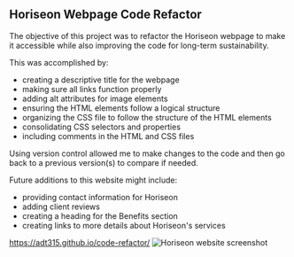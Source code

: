 ## Horiseon Webpage Code Refactor

The objective of this project was to refactor the Horiseon webpage to make it accessible while also improving the code for long-term sustainability.

This was accomplished by:
- creating a descriptive title for the webpage
- making sure all links function properly 
- adding alt attributes for image elements
- ensuring the HTML elements follow a logical structure
- organizing the CSS file to follow the structure of the HTML elements 
- consolidating CSS selectors and properties 
- including comments in the HTML and CSS files
 
Using version control allowed me to make changes to the code and then go back to a previous version(s) to compare if needed.

Future additions to this website might include:
- providing contact information for Horiseon
- adding client reviews
- creating a heading for the Benefits section
- creating links to more details about Horiseon's services

https://adt315.github.io/code-refactor/	
![Horiseon website screenshot](https://user-images.githubusercontent.com/51940058/91844574-b736fa00-ec25-11ea-88ee-937fd216af46.png)


